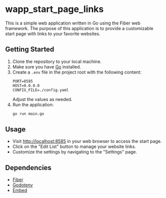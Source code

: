 # wapp_start_page_links

This is a simple web application written in Go using the Fiber web framework. The purpose of this application is to provide a customizable start page with links to your favorite websites.



## Getting Started

1. Clone the repository to your local machine.
2. Make sure you have [Go](https://golang.org/) installed.
3. Create a `.env` file in the project root with the following content:
   ```plaintext
   PORT=8585
   HOST=0.0.0.0
   CONFIG_FILE=./config.yaml
   ```
   Adjust the values as needed.
4. Run the application:
   ```bash
   go run main.go
   ```

## Usage

- Visit [http://localhost:8585](http://localhost:8585) in your web browser to access the start page.
- Click on the "Edit List" button to manage your website links.
- Customize the settings by navigating to the "Settings" page.

## Dependencies

- [Fiber](https://github.com/gofiber/fiber)
- [Godotenv](https://github.com/joho/godotenv)
- [Embed](https://pkg.go.dev/embed)

